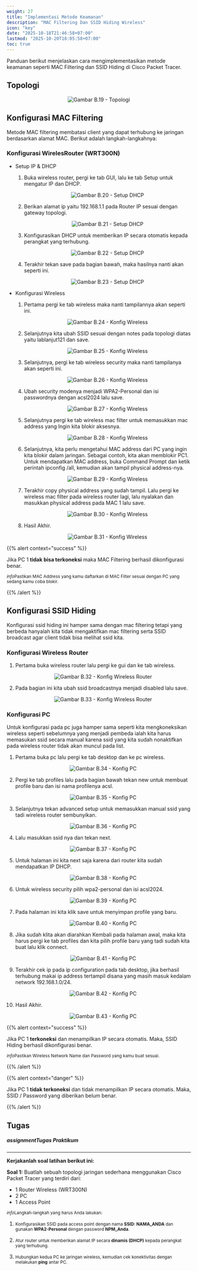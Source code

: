 ```yaml
---
weight: 27
title: "Implementasi Metode Keamanan"
description: "MAC Filtering Dan SSID Hiding Wireless"
icon: "key"
date: "2025-10-18T21:46:58+07:00"
lastmod: "2025-10-20T18:05:58+07:00"
toc: true
---
```


Panduan berikut menjelaskan cara mengimplementasikan metode keamanan
seperti MAC Filtering dan SSID Hiding di Cisco Packet Tracer.

## Topologi

<center>
<img src="/images/babFour/b.19.PNG" alt="Gambar B.19 - Topologi" class="img-fluid mb-3 responsive-img">
</center>

## Konfigurasi MAC Filtering

Metode MAC filtering membatasi client yang dapat terhubung ke jaringan
berdasarkan alamat MAC. Berikut adalah langkah-langkahnya:

### Konfigurasi WirelesRouter (WRT300N)

- Setup IP & DHCP

  1.  Buka wireless router, pergi ke tab GUI, lalu ke tab Setup untuk mengatur IP dan DHCP.

      <center>
      <img src="/images/babFour/b.20.PNG" alt="Gambar B.20 - Setup DHCP" class="img-fluid mb-3 responsive-img">
      </center>

  2.  Berikan alamat ip yaitu 192.168.1.1 pada Router IP sesuai dengan gateway topologi.

      <center>
      <img src="/images/babFour/b.21.PNG" alt="Gambar B.21 - Setup DHCP" class="img-fluid mb-3 responsive-img">
      </center>

  3.  Konfigurasikan DHCP untuk memberikan IP secara otomatis kepada perangkat yang terhubung.

      <center>
      <img src="/images/babFour/b.22.PNG" alt="Gambar B.22 - Setup DHCP" class="img-fluid mb-3 responsive-img">
      </center>

  4.  Terakhir tekan save pada bagian bawah, maka hasilnya nanti akan seperti ini.

      <center>
      <img src="/images/babFour/b.23.PNG" alt="Gambar B.23 - Setup DHCP" class="img-fluid mb-3 responsive-img">
      </center>

- Konfigurasi Wireless

  1.  Pertama pergi ke tab wireless maka nanti tampilannya akan seperti ini.

      <center>
      <img src="/images/babFour/b.24.PNG" alt="Gambar B.24 - Konfig Wireless" class="img-fluid mb-3 responsive-img">
      </center>

  2.  Selanjutnya kita ubah SSID sesuai dengan notes pada topologi diatas yaitu lablanjut121 dan save.

      <center>
      <img src="/images/babFour/b.25.PNG" alt="Gambar B.25 - Konfig Wireless" class="img-fluid mb-3 responsive-img">
      </center>

  3.  Selanjutnya, pergi ke tab wireless security maka nanti tampilanya akan seperti ini.

      <center>
      <img src="/images/babFour/b.26.PNG" alt="Gambar B.26 - Konfig Wireless" class="img-fluid mb-3 responsive-img">
      </center>

  4.  Ubah security modenya menjadi WPA2-Personal dan isi passwordnya dengan acsl2024 lalu save.

      <center>
      <img src="/images/babFour/b.27.PNG" alt="Gambar B.27 - Konfig Wireless" class="img-fluid mb-3 responsive-img">
      </center>

  5.  Selanjutnya pergi ke tab wireless mac filter untuk memasukkan mac address yang Ingin kita blokir aksesnya.

      <center>
      <img src="/images/babFour/b.28.PNG" alt="Gambar B.28 - Konfig Wireless" class="img-fluid mb-3 responsive-img">
      </center>

  6.  Selanjutnya, kita perlu mengetahui MAC address dari PC yang ingin kita blokir dalam jaringan. Sebagai contoh, kita akan memblokir PC1. Untuk mendapatkan MAC address, buka Command Prompt dan ketik perintah ipconfig /all, kemudian akan tampil physical address-nya.

      <center>
      <img src="/images/babFour/b.29.PNG" alt="Gambar B.29 - Konfig Wireless" class="img-fluid mb-3 responsive-img">
      </center>

  7.  Terakhir copy physical address yang sudah tampil. Lalu pergi ke wireless mac filter pada wireless router lagi, lalu nyalakan dan masukkan physical address pada MAC 1 lalu save.

      <center>
      <img src="/images/babFour/b.30.PNG" alt="Gambar B.30 - Konfig Wireless" class="img-fluid mb-3 responsive-img">
      </center>

  8.  Hasil Akhir.

      <center>
      <img src="/images/babFour/b.31.PNG" alt="Gambar B.31 - Konfig Wireless" class="img-fluid mb-3 responsive-img">
      </center>

{{% alert context="success" %}}

<p>
Jika PC 1 <strong>tidak bisa terkoneksi</strong> maka MAC Filtering berhasil dikonfigurasi benar.
</p>

<div class="mt-3">
<p>
<small class="text-muted"><i class="material-icons align-middle me-1">info</i>Pastikan MAC Address yang kamu daftarkan di MAC Filter sesuai dengan PC yang sedang kamu coba blokir.</small>
</p>
</div>
{{% /alert %}}

## Konfigurasi SSID Hiding

Konfigurasi ssid hiding ini hamper sama dengan mac filtering tetapi yang
berbeda hanyalah kita tidak mengaktifkan mac filtering serta SSID broadcast agar
client tidak bisa melihat ssid kita.

### Konfigurasi Wireless Router

1.  Pertama buka wireless router lalu pergi ke gui dan ke tab wireless.

    <center>
    <img src="/images/babFour/b.32.PNG" alt="Gambar B.32 - Konfig Wireless Router" class="img-fluid mb-3 responsive-img">
    </center>

2.  Pada bagian ini kita ubah ssid broadcastnya menjadi disabled lalu save.

    <center>
    <img src="/images/babFour/b.33.PNG" alt="Gambar B.33 - Konfig Wireless Router" class="img-fluid mb-3 responsive-img">
    </center>

### Konfigurasi PC

Untuk konfigurasi pada pc juga hamper sama seperti kita mengkoneksikan
wireless seperti sebelumnya yang menjadi pembeda ialah kita harus memasukan ssid
secara manual karena ssid yang kita sudah nonaktifkan pada wireless router tidak
akan muncul pada list.

1.  Pertama buka pc lalu pergi ke tab desktop dan ke pc wireless.

    <center>
    <img src="/images/babFour/b.34.PNG" alt="Gambar B.34 - Konfig PC" class="img-fluid mb-3 responsive-img">
    </center>

2.  Pergi ke tab profiles lalu pada bagian bawah tekan new untuk membuat profile baru dan isi nama profilenya acsl.

    <center>
    <img src="/images/babFour/b.35.PNG" alt="Gambar B.35 - Konfig PC" class="img-fluid mb-3 responsive-img">
    </center>

3.  Selanjutnya tekan advanced setup untuk memasukkan manual ssid yang tadi wireless router sembunyikan.

    <center>
    <img src="/images/babFour/b.36.PNG" alt="Gambar B.36 - Konfig PC" class="img-fluid mb-3 responsive-img">
    </center>

4.  Lalu masukkan ssid nya dan tekan next.

    <center>
    <img src="/images/babFour/b.37.PNG" alt="Gambar B.37 - Konfig PC" class="img-fluid mb-3 responsive-img">
    </center>

5.  Untuk halaman ini kita next saja karena dari router kita sudah mendapatkan IP DHCP.

    <center>
    <img src="/images/babFour/b.38.PNG" alt="Gambar B.38 - Konfig PC" class="img-fluid mb-3 responsive-img">
    </center>

6.  Untuk wireless security pilih wpa2-personal dan isi acsl2024.

    <center>
    <img src="/images/babFour/b.39.PNG" alt="Gambar B.39 - Konfig PC" class="img-fluid mb-3 responsive-img">
    </center>

7.  Pada halaman ini kita klik save untuk menyimpan profile yang baru.

    <center>
    <img src="/images/babFour/b.40.PNG" alt="Gambar B.40 - Konfig PC" class="img-fluid mb-3 responsive-img">
    </center>

8.  Jika sudah klita akan diarahkan Kembali pada halaman awal, maka kita harus pergi ke tab profiles dan kita pilih profile baru yang tadi sudah kita buat lalu klik connect.

    <center>
    <img src="/images/babFour/b.41.PNG" alt="Gambar B.41 - Konfig PC" class="img-fluid mb-3 responsive-img">
    </center>

9.  Terakhir cek ip pada ip configuration pada tab desktop, jika berhasil terhubung makai ip address tertampil disana yang masih masuk kedalam network 192.168.1.0/24.

    <center>
    <img src="/images/babFour/b.42.PNG" alt="Gambar B.42 - Konfig PC" class="img-fluid mb-3 responsive-img">
    </center>

10. Hasil Akhir.

    <center>
    <img src="/images/babFour/b.43.PNG" alt="Gambar B.43 - Konfig PC" class="img-fluid mb-3 responsive-img">
    </center>

{{% alert context="success" %}}

<p>
Jika PC 1 <strong>terkoneksi</strong> dan menampilkan IP secara otomatis. Maka, SSID Hiding berhasil dikonfigurasi benar.
</p>
<div class="mt-3">
<p>
<small class="text-muted"><i class="material-icons align-middle me-1">info</i>Pastikan Wireless Network Name dan Password yang kamu buat sesuai.</small>
</p>
</div>
{{% /alert %}}

{{% alert context="danger" %}}

<p>
Jika PC 1 <strong> tidak terkoneksi</strong> dan tidak menampilkan IP secara otomatis. Maka, SSID / Password yang diberikan belum benar.
</p>
{{% /alert %}}

## Tugas

<div class="alert alert-info" role="alert">
<h5 class="alert-heading"><i class="material-icons align-middle me-2">assignment</i>Tugas Praktikum</h5>
<hr>
<p class="mb-3"><strong>Kerjakanlah soal latihan berikut ini:</strong>

<div class="row">
<p class="mb-2"><strong>Soal 1:</strong>
Buatlah sebuah topologi jaringan sederhana menggunakan Cisco Packet Tracer yang terdiri dari:
</p>
</div>
<ul>
<li>1 Router Wireless (WRT300N)</li>
<li>2 PC</li>
<li>1 Access Point</li>
</ul>

<div class="mt-3">
<p>
<small class="text-muted"><i class="material-icons align-middle me-1">info</i>Langkah-langkah yang harus Anda lakukan:</small>
</p>
</div>

1.  <div class="mt-3">
    <p>
    <small class="text-muted" >Konfigurasikan SSID pada access point dengan nama <strong>SSID: NAMA_ANDA</strong> dan gunakan <strong>WPA2-Personal</strong> dengan password <strong>NPM_Anda</strong>.</small>
    </p>
    </div>

2.  <div class="mt-3">
    <p>
    <small class="text-muted">Atur router untuk memberikan alamat IP secara <strong>dinamis (DHCP)</strong> kepada perangkat yang terhubung.</small>
    </p>
    </div>

3.  <div class="mt-3">
    <p>
    <small class="text-muted">Hubungkan kedua PC ke jaringan wireless, kemudian cek konektivitas dengan melakukan <strong>ping</strong> antar PC.</small>
    </p>
    </div>
